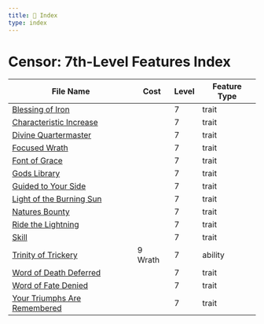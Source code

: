 ```yaml
---
title: 📑 Index
type: index
---
```


# Censor: 7th-Level Features Index

| File Name                                                             | Cost    | Level | Feature Type |
| --------------------------------------------------------------------- | ------- | ----- | ------------ |
| [Blessing of Iron](../Blessing%20of%20Iron)                           |         | 7     | trait        |
| [Characteristic Increase](../Characteristic%20Increase)               |         | 7     | trait        |
| [Divine Quartermaster](../Divine%20Quartermaster)                     |         | 7     | trait        |
| [Focused Wrath](../Focused%20Wrath)                                   |         | 7     | trait        |
| [Font of Grace](../Font%20of%20Grace)                                 |         | 7     | trait        |
| [Gods Library](../Gods%20Library)                                     |         | 7     | trait        |
| [Guided to Your Side](../Guided%20to%20Your%20Side)                   |         | 7     | trait        |
| [Light of the Burning Sun](../Light%20of%20the%20Burning%20Sun)       |         | 7     | trait        |
| [Natures Bounty](../Natures%20Bounty)                                 |         | 7     | trait        |
| [Ride the Lightning](../Ride%20the%20Lightning)                       |         | 7     | trait        |
| [Skill](../Skill)                                                     |         | 7     | trait        |
| [Trinity of Trickery](../Trinity%20of%20Trickery)                     | 9 Wrath | 7     | ability      |
| [Word of Death Deferred](../Word%20of%20Death%20Deferred)             |         | 7     | trait        |
| [Word of Fate Denied](../Word%20of%20Fate%20Denied)                   |         | 7     | trait        |
| [Your Triumphs Are Remembered](../Your%20Triumphs%20Are%20Remembered) |         | 7     | trait        |
